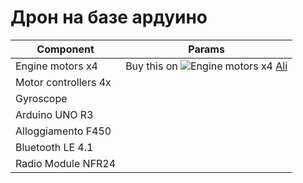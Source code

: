 # Дрон на базе ардуино

Component           | Params
--------------------|----------------------
Engine motors x4    | Buy this on ![Engine motors x4](https://sun9-53.userapi.com/c857124/v857124472/17aae2/ukxAHb0U3PM.jpg) [Ali](https://aliexpress.ru/item/32292796453.html?spm=a2g0o.cart.0.0.4efd3c00sagmJp&mp=1)
Motor controllers 4x| 
Gyroscope           |
Arduino UNO R3      |
Alloggiamento F450  | 
Bluetooth LE 4.1    |
Radio Module NFR24  |

